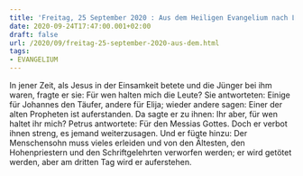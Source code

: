 ```yaml
---
title: 'Freitag, 25 September 2020 : Aus dem Heiligen Evangelium nach Lukas - Lk 9,18-22.'
date: 2020-09-24T17:47:00.001+02:00
draft: false
url: /2020/09/freitag-25-september-2020-aus-dem.html
tags: 
- EVANGELIUM
---
```


In jener Zeit, als Jesus in der Einsamkeit betete und die Jünger bei ihm waren, fragte er sie: Für wen halten mich die Leute? Sie antworteten: Einige für Johannes den Täufer, andere für Elija; wieder andere sagen: Einer der alten Propheten ist auferstanden. Da sagte er zu ihnen: Ihr aber, für wen haltet ihr mich? Petrus antwortete: Für den Messias Gottes. Doch er verbot ihnen streng, es jemand weiterzusagen. Und er fügte hinzu: Der Menschensohn muss vieles erleiden und von den Ältesten, den Hohenpriestern und den Schriftgelehrten verworfen werden; er wird getötet werden, aber am dritten Tag wird er auferstehen.